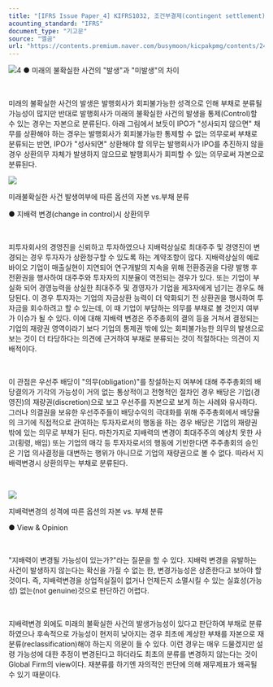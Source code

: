 ```yaml
---
title: "[IFRS Issue Paper_4] KIFRS1032, 조건부결제(contingent settlement)조항의 자본 부채 분류①"
acounting_standard: "IFRS"
document_type: "기고문"
source: "엘곰"
url: "https://contents.premium.naver.com/busymoon/kicpakpmg/contents/240301152040356wp"
---
```

![](https://n2.news.naver.com/l.gif?type=content)4​ ● 미래의 불확실한 사건의 "발생"과 "미발생"의 차이

​

미래의 불확실한 사건의 발생은 발행회사가 회피불가능한 성격으로 인해 부채로 분류될 가능성이 많지만 반대로 발행회사가 미래의 불확실한 사건의 발생을 통제(Control)할 수 있는 경우는 자본으로 분류된다. 아래 그림에서 보듯이 IPO가 "성사되지 않으면" 채무를 상환해야 하는 경우는 발행회사가 회피불가능한 통제할 수 없는 의무로써 부채로 분류되는 반면, IPO가 "성사되면" 상환해야 할 의무는 발행회사가 IPO를 추진하지 않을 경우 상환의무 자체가 발생하지 않으므로 발행회사가 회피할 수 있는 의무로써 자본으로 분류된다.

![](https://dthumb-phinf.pstatic.net/dthumb?src=%22https://blogfiles.pstatic.net/MjAyNDAyMjhfOTQg/MDAxNzA5MTA0MzcxNzg5.4WUu6tQpLy0-B-6RJnAucURz9jHjtpu7CTo6czruXS0g.l6yyXmqmBFddirZeqt0W60u9RS0eEfNQfp2WuF6hGs0g.PNG/image.png?type=w1%22&service=scs&type=w800)

미래불확실한 사건 발생여부에 따른 옵션의 자본 vs.부채 분류

● 지배력 변경(change in control)시 상환의무

​

피투자회사의 경영진을 신뢰하고 투자하였으나 지배력상실로 최대주주 및 경영진이 변경되는 경우 투자자가 상환청구할 수 있도록 하는 계약조항이 많다. 지배력상실의 예로 바이오 기업이 매출실현이 지연되어 연구개발의 지속을 위해 전환증권을 다량 발행 후 전환권을 행사하여 대주주와 투자자의 지분율이 역전되는 경우가 있다. 또는 기업이 부실화 되어 경영능력을 상실한 최대주주 및 경영자가 기업을 제3자에게 넘기는 경우도 해당된다. 이 경우 투자자는 기업의 자금상환 능력이 더 악화되기 전 상환권을 행사하여 투자금을 회수하려고 할 수 있는데, 이 때 기업이 부담하는 의무를 부채로 볼 것인지 여부가 이슈가 될 수 있다. 이에 대해 지배력 변경은 주주총회의 결의 등을 거쳐서 결정되는 기업의 재량권 영역이라기 보다 기업의 통제권 밖에 있는 회피불가능한 의무의 발생으로 보는 것이 더 타당하다는 의견에 근거하여 부채로 분류되는 것이 적절하다는 의견이 지배적이다.

​

이 관점은 우선주 배당이 "의무(obligation)"를 창설하는지 여부에 대해 주주총회의 배당결의가 기각의 가능성이 거의 없는 통상적이고 전형적인 절차인 경우 배당은 기업(경영진)의 재량권(discretion)으로 보고 우선주를 자본으로 보게 하는 사례와 유사하다. 그러나 의결권을 보유한 우선주주들이 배당수익의 극대화를 위해 주주총회에서 배당율의 크기에 직접적으로 관여하는 투자자로서의 행동을 하는 경우 배당은 기업의 재량권 밖에 있는 의무로 부채가 된다. 마찬가지로 지배력의 변경이 최대주주의 예상치 못한 사고(횡령, 배임) 또는 기업의 매각 등 투자자로서의 행동에 기반한다면 주주총회의 승인은 기업 의사결정을 대변하는 행위가 아니므로 기업의 재량권으로 볼 수 없다. 따라서 지배력변경시 상환의무는 부채로 분류된다.

​

![](https://dthumb-phinf.pstatic.net/dthumb?src=%22https://blogfiles.pstatic.net/MjAyNDAyMjhfMjI4/MDAxNzA5MTA3NjAyNjEz.cb6iHQEyMMuUKKy0KmKSurvP1ZAp19VFiG1lnu4GpYwg.df0rBqdVhKQlC1-nxGCrGumPeq7INSda5wC48VX-caIg.PNG/image.png?type=w1%22&service=scs&type=w800)

지배력변경의 성격에 따른 옵션의 자본 vs. 부채 분류

● View & Opinion

​

"지배력이 변경될 가능성이 있는가?"라는 질문을 할 수 있다. 지배력 변경을 유발하는 사건이 발생하지 않는다는 확신을 가질 수 없는 한, 변경가능성은 상존한다고 보아야 할 것이다. 즉, 지배력변경을 상업적실질이 없거나 언제든지 소멸시킬 수 있는 실효성(가능성) 없는(not genuine)것으로 판단하긴 어렵다.

​

지배력변경 외에도 미래의 불확실한 사건의 발생가능성이 있다고 판단하여 부채로 분류하였으나 후속적으로 가능성이 현저히 낮아지는 경우 최초에 계상한 부채를 자본으로 재분류(reclassification)해야 하는지 의문이 들 수 있다. 이런 경우는 매우 드물겠지만 설령 가능성에 대한 추정이 변경된다고 하더라도 최초의 분류를 변경하지 않는다는 것이 Global Firm의 view이다. 재분류를 하기엔 자의적인 판단에 의해 재무제표가 왜곡될 수 있기 때문이다.